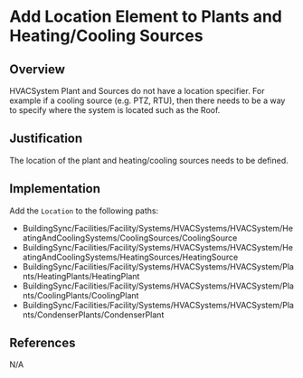 # Add Location Element to Plants and Heating/Cooling Sources

## Overview

HVACSystem Plant and Sources do not have a location specifier. For example if a cooling source (e.g. PTZ, RTU), then there needs to be a way to specify where the system is located such as the Roof.

## Justification

The location of the plant and heating/cooling sources needs to be defined.

## Implementation

Add the `Location` to the following paths:

- BuildingSync/Facilities/Facility/Systems/HVACSystems/HVACSystem/HeatingAndCoolingSystems/CoolingSources/CoolingSource
- BuildingSync/Facilities/Facility/Systems/HVACSystems/HVACSystem/HeatingAndCoolingSystems/HeatingSources/HeatingSource
- BuildingSync/Facilities/Facility/Systems/HVACSystems/HVACSystem/Plants/HeatingPlants/HeatingPlant
- BuildingSync/Facilities/Facility/Systems/HVACSystems/HVACSystem/Plants/CoolingPlants/CoolingPlant
- BuildingSync/Facilities/Facility/Systems/HVACSystems/HVACSystem/Plants/CondenserPlants/CondenserPlant

## References

N/A
